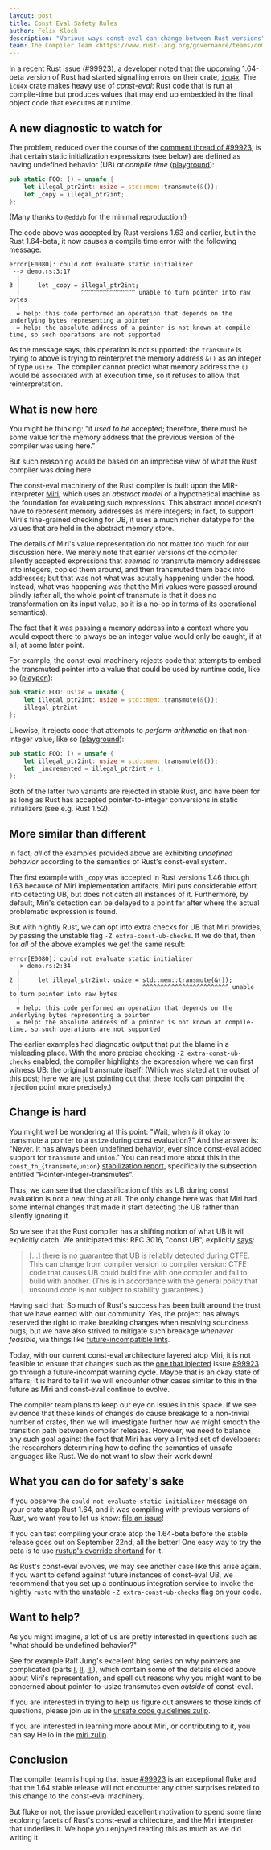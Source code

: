 ```yaml
---
layout: post
title: Const Eval Safety Rules
author: Felix Klock
description: "Various ways const-eval can change between Rust versions"
team: The Compiler Team <https://www.rust-lang.org/governance/teams/compiler>
---
```


In a recent Rust issue ([#99923][]), a developer noted that the upcoming
1.64-beta version of Rust had started signalling errors on their crate,
[`icu4x`][icu4x]. The `icu4x` crate makes heavy use of *const-eval*: Rust code
that is run at compile-time but produces values that may end up embedded in the
final object code that executes at runtime.

<!--

(This is distinct from procedural macros, which are Rust code that runs at
compile-time to manipulate *program syntax*; syntactic values are not usually
embedded into the final object code.)

-->

[#99923]: https://github.com/rust-lang/rust/issues/99923

[icu4x]: https://github.com/unicode-org/icu4x

## A new diagnostic to watch for

The problem, reduced over the course of the [comment thread of #99923][repro
comment], is that certain static initialization expressions (see below) are
defined as having undefined behavior (UB) *at compile time* ([playground][repro
playground]):

[repro comment]: https://github.com/rust-lang/rust/issues/99923#issuecomment-1200284482

[repro playground]: https://play.rust-lang.org/?version=beta&mode=debug&edition=2021&gist=67a917fc4f2a4bf2eb72aebf8dad0fe9

```rust
pub static FOO: () = unsafe {
    let illegal_ptr2int: usize = std::mem::transmute(&());
    let _copy = illegal_ptr2int;
};
```

(Many thanks to `@eddyb` for the minimal reproduction!)

The code above was accepted by Rust versions 1.63 and earlier, but in the Rust
1.64-beta, it now causes a compile time error with the following message:

```
error[E0080]: could not evaluate static initializer
 --> demo.rs:3:17
  |
3 |     let _copy = illegal_ptr2int;
  |                 ^^^^^^^^^^^^^^^ unable to turn pointer into raw bytes
  |
  = help: this code performed an operation that depends on the underlying bytes representing a pointer
  = help: the absolute address of a pointer is not known at compile-time, so such operations are not supported
```

As the message says, this operation is not supported: the `transmute` is trying
to above is trying to reinterpret the memory address `&()` as an integer of type
`usize`. The compiler cannot predict what memory address the `()` would be
associated with at execution time, so it refuses to allow that reinterpretation.

## What is new here

You might be thinking: "it *used to be* accepted; therefore, there must be some
value for the memory address that the previous version of the compiler was using
here."

But such reasoning would be based on an imprecise view of what the Rust compiler
was doing here.

The const-eval machinery of the Rust compiler is built upon the MIR-interpreter
[Miri][], which uses an *abstract model* of a hypothetical machine as the
foundation for evaluating such expressions. This abstract model doesn't have to
represent memory addresses as mere integers; in fact, to support Miri's
fine-grained checking for UB, it uses a much richer datatype for
the values that are held in the abstract memory store.

[Miri]: https://github.com/rust-lang/miri#readme

The details of Miri's value representation do not matter too much for our
discussion here. We merely note that earlier versions of the compiler silently
accepted expressions that *seemed to* transmute memory addresses into integers,
copied them around, and then transmuted them back into addresses; but that was
not what was acutally happening under the hood. Instead, what was happening was
that the Miri values were passed around blindly (after all, the whole point of
transmute is that it does no transformation on its input value, so it is a no-op
in terms of its operational semantics).

The fact that it was passing a memory address into a context where you would
expect there to always be an integer value would only be caught, if at all, at
some later point.

For example, the const-eval machinery rejects code that attempts to embed the
transmuted pointer into a value that could be used by runtime code, like so ([playpen][embed play]):

[embed play]: https://play.rust-lang.org/?version=stable&mode=debug&edition=2021&gist=48456e8bd028c6aa5c80a1962d7e4fb8

```rust
pub static FOO: usize = unsafe {
    let illegal_ptr2int: usize = std::mem::transmute(&());
    illegal_ptr2int
};
```

Likewise, it rejects code that attempts to *perform arithmetic* on that
non-integer value, like so ([playground][arith play]):

[arith play]: https://play.rust-lang.org/?version=stable&mode=debug&edition=2021&gist=74a35dd6ff93c86bd38c1a0006f2fc41

```rust
pub static FOO: () = unsafe {
    let illegal_ptr2int: usize = std::mem::transmute(&());
    let _incremented = illegal_ptr2int + 1;
};
```

Both of the latter two variants are rejected in stable Rust, and have been for
as long as Rust has accepted pointer-to-integer conversions in static
initializers (see e.g. Rust 1.52).

## More similar than different

In fact, *all* of the examples provided above are exhibiting *undefined
behavior* according to the semantics of Rust's const-eval system.

The first example with `_copy` was accepted in Rust versions 1.46 through 1.63
because of Miri implementation artifacts. Miri puts considerable effort into
detecting UB, but does not catch all instances of it. Furthermore, by default,
Miri's detection can be delayed to a point far after where the actual
problematic expression is found.

But with nightly Rust, we can opt into extra checks for UB that Miri provides,
by passing the unstable flag `-Z extra-const-ub-checks`. If we do that, then for
*all* of the above examples we get the same result:

```
error[E0080]: could not evaluate static initializer
 --> demo.rs:2:34
  |
2 |     let illegal_ptr2int: usize = std::mem::transmute(&());
  |                                  ^^^^^^^^^^^^^^^^^^^^^^^^ unable to turn pointer into raw bytes
  |
  = help: this code performed an operation that depends on the underlying bytes representing a pointer
  = help: the absolute address of a pointer is not known at compile-time, so such operations are not supported
```

The earlier examples had diagnostic output that put the blame in a misleading
place. With the more precise checking `-Z extra-const-ub-checks` enabled, the
compiler highlights the expression where we can first witness UB: the original
transmute itself! (Which was stated at the outset of this post; here we are just
pointing out that these tools can pinpoint the injection point more precisely.)

## Change is hard

You might well be wondering at this point: "Wait, when *is* it okay to transmute
a pointer to a `usize` during const evaluation?" And the answer is: "Never. It
has always been undefined behavior, ever since const-eval added support for
`transmute` and `union`." You can read more about this in the
`const_fn_`{`transmute`,`union`} [stabilization report][cftu report],
specifically the subsection entitled "Pointer-integer-transmutes".

[cftu report]: https://github.com/rust-lang/rust/pull/85769#issuecomment-854363720

Thus, we can see that the classification of this as UB during const evaluation
is not a new thing at all. The only change here was that Miri had some internal
changes that made it start detecting the UB rather than silently ignoring it.

So we see that the Rust compiler has a shifting notion of what UB it will
explicitly catch. We anticipated this: RFC 3016, "const UB", explicitly
[says](https://github.com/rust-lang/rfcs/blob/master/text/3016-const-ub.md#guide-level-explanation):

> [...] there is no guarantee that UB is reliably detected during CTFE. This can
> change from compiler version to compiler version: CTFE code that causes UB
> could build fine with one compiler and fail to build with another. (This is in
> accordance with the general policy that unsound code is not subject to
> stability guarantees.)

Having said that: So much of Rust's success has been built around the trust that
we have earned with our community. Yes, the project has always reserved the
right to make breaking changes when resolving soundness bugs; but we have also
strived to mitigate such breakage *whenever feasible*, via things like
[future-incompatible lints][future-incompat].

[future-incompat]: https://doc.rust-lang.org/rustc/lints/index.html#future-incompatible-lints

Today, with our current const-eval architecture layered atop Miri, it is not
feasible to ensure that changes such as the [one that injected][PR #97684] issue
[#99923][] go through a future-incompat warning cycle. Maybe that is an okay
state of affairs; it is hard to tell if we will encounter other cases similar to
this in the future as Miri and const-eval continue to evolve.

[PR #97684]: https://github.com/rust-lang/rust/pull/97684

[stability post]: https://blog.rust-lang.org/2014/10/30/Stability.html

The compiler team plans to keep our eye on issues in this space. If we see
evidence that these kinds of changes do cause breakage to a non-trivial number
of crates, then we will investigate further how we might smooth the transition
path between compiler releases. However, we need to balance any such goal
against the fact that Miri has very a limited set of developers: the researchers
determining how to define the semantics of unsafe languages like Rust. We do not
want to slow their work down!

## What you can do for safety's sake

If you observe the `could not evaluate static initializer` message on your crate
atop Rust 1.64, and it was compiling with previous versions of Rust, we want you
to let us know: [file an issue][]!

<!--

(Of course we always want to hear about such cases where a crate regresses
between Rust releases; this is just a case that was particularly subtle for us
to tease apart within the project community itself.)

-->

If you can test compiling your crate atop the 1.64-beta before the stable
release goes out on September 22nd, all the better! One easy way to try the beta
is to use [rustup's override shortand][rustup] for it.

[rustup]: https://rust-lang.github.io/rustup/overrides.html#toolchain-override-shorthand

[file an issue]: https://github.com/rust-lang/rust/issues/new/choose

As Rust's const-eval evolves, we may see another case like this arise again. If
you want to defend against future instances of const-eval UB, we recommend that
you set up a continuous integration service to invoke the nightly `rustc` with
the unstable `-Z extra-const-ub-checks` flag on your code.

## Want to help?

As you might imagine, a lot of us are pretty interested in questions such as
"what should be undefined behavior?"

See for example Ralf Jung's excellent blog series on why pointers are
complicated (parts [I][ralf1], [II][ralf2], [III][ralf3]), which contain some of
the details elided above about Miri's representation, and spell out reasons why
you might want to be concerned about pointer-to-usize transmutes even *outside*
of const-eval.

If you are interested in trying to help us figure out answers to those kinds of
questions, please join us in the [unsafe code guidelines zulip][ucg zulip].

[ralf1]: https://www.ralfj.de/blog/2018/07/24/pointers-and-bytes.html
[ralf2]: https://www.ralfj.de/blog/2020/12/14/provenance.html
[ralf3]: https://www.ralfj.de/blog/2022/04/11/provenance-exposed.html
[ucg zulip]: https://rust-lang.zulipchat.com/#narrow/stream/136281-t-lang.2Fwg-unsafe-code-guidelines

If you are interested in learning more about Miri, or contributing to it, you
can say Hello in the [miri zulip][].

[miri zulip]: https://rust-lang.zulipchat.com/#narrow/stream/269128-miri


## Conclusion

The compiler team is hoping that issue [#99923][] is an exceptional fluke and
that the 1.64 stable release will not encounter any other surprises related to
this change to the const-eval machinery.

But fluke or not, the issue provided excellent motivation to spend some time
exploring facets of Rust's const-eval architecture, and the Miri interpreter
that underlies it. We hope you enjoyed reading this as much as we did writing
it.
